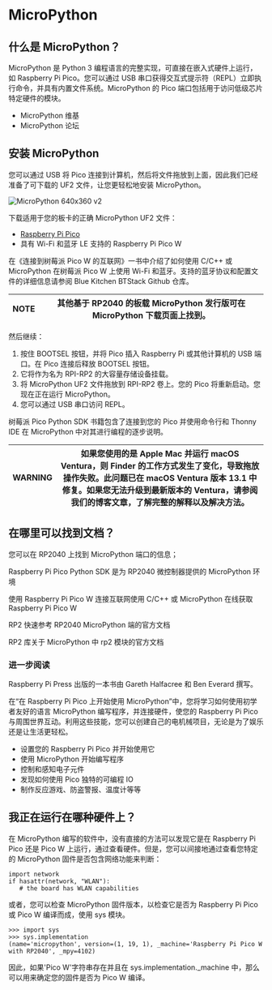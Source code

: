 # MicroPython


## 什么是 MicroPython？

MicroPython 是 Python 3 编程语言的完整实现，可直接在嵌入式硬件上运行，如 Raspberry Pi Pico。您可以通过 USB 串口获得交互式提示符（REPL）立即执行命令，并具有内置文件系统。MicroPython 的 Pico 端口包括用于访问低级芯片特定硬件的模块。

* MicroPython 维基
* MicroPython 论坛

## 安装 MicroPython

您可以通过 USB 将 Pico 连接到计算机，然后将文件拖放到上面，因此我们已经准备了可下载的 UF2 文件，让您更轻松地安装 MicroPython。

![MicroPython 640x360 v2](https://www.raspberrypi.com/documentation/microcontrollers/images/MicroPython-640x360-v2.gif)

下载适用于您的板卡的正确 MicroPython UF2 文件：

* [Raspberry Pi Pico](https://micropython.org/download/rp2-pico/rp2-pico-latest.uf2)
* 具有 Wi-Fi 和蓝牙 LE 支持的 Raspberry Pi Pico W

在《连接到树莓派 Pico W 的互联网》一书中介绍了如何使用 C/C++ 或 MicroPython 在树莓派 Pico W 上使用 Wi-Fi 和蓝牙。支持的蓝牙协议和配置文件的详细信息请参阅 Blue Kitchen BTStack Github 仓库。

| NOTE | 其他基于 RP2040 的板载 MicroPython 发行版可在 MicroPython 下载页面上找到。 |
| ------ | ---------------------------------------------------------------------------- |

然后继续：

1. 按住 BOOTSEL 按钮，并将 Pico 插入 Raspberry Pi 或其他计算机的 USB 端口。在 Pico 连接后释放 BOOTSEL 按钮。
2. 它将作为名为 RPI-RP2 的大容量存储设备挂载。
3. 将 MicroPython UF2 文件拖放到 RPI-RP2 卷上。您的 Pico 将重新启动。您现在正在运行 MicroPython。
4. 您可以通过 USB 串口访问 REPL。

树莓派 Pico Python SDK 书籍包含了连接到您的 Pico 并使用命令行和 Thonny IDE 在 MicroPython 中对其进行编程的逐步说明。

| WARNING | 如果您使用的是 Apple Mac 并运行 macOS Ventura，则 Finder 的工作方式发生了变化，导致拖放操作失败。此问题已在 macOS Ventura 版本 13.1 中修复。如果您无法升级到最新版本的 Ventura，请参阅我们的博客文章，了解完整的解释以及解决方法。 |
| --------- | ------------------------------------------------------------------------------------------------------------------------------------------------------------------------------------------------------------------------------------ |

## 在哪里可以找到文档？

您可以在 RP2040 上找到 MicroPython 端口的信息；

Raspberry Pi Pico Python SDK 是为 RP2040 微控制器提供的 MicroPython 环境

使用 Raspberry Pi Pico W 连接互联网使用 C/C++ 或 MicroPython 在线获取 Raspberry Pi Pico W

RP2 快速参考 RP2040 MicroPython 端的官方文档

RP2 库关于 MicroPython 中 rp2 模块的官方文档

### 进一步阅读

Raspberry Pi Press 出版的一本书由 Gareth Halfacree 和 Ben Everard 撰写。

在“在 Raspberry Pi Pico 上开始使用 MicroPython”中，您将学习如何使用初学者友好的语言 MicroPython 编写程序，并连接硬件，使您的 Raspberry Pi Pico 与周围世界互动。利用这些技能，您可以创建自己的电机械项目，无论是为了娱乐还是让生活更轻松。

* 设置您的 Raspberry Pi Pico 并开始使用它
* 使用 MicroPython 开始编写程序
* 控制和感知电子元件
* 发现如何使用 Pico 独特的可编程 IO
* 制作反应游戏、防盗警报、温度计等等

## 我正在运行在哪种硬件上？

在 MicroPython 编写的软件中，没有直接的方法可以发现它是在 Raspberry Pi Pico 还是 Pico W 上运行，通过查看硬件。但是，您可以间接地通过查看您特定的 MicroPython 固件是否包含网络功能来判断：

```
import network
if hasattr(network, "WLAN"):
   # the board has WLAN capabilities
```

或者，您可以检查 MicroPython 固件版本，以检查它是否为 Raspberry Pi Pico 或 Pico W 编译而成，使用 sys 模块。

```
>>> import sys
>>> sys.implementation
(name='micropython', version=(1, 19, 1), _machine='Raspberry Pi Pico W with RP2040', _mpy=4102)
```

因此，如果'Pico W'字符串存在并且在 sys.implementation._machine 中，那么可以用来确定您的固件是否为 Pico W 编译。
